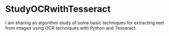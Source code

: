 # StudyOCRwithTesseract
I am sharing an algorithm study of some basic techniques for extracting text from images using OCR techniques with Python and Tesseract.
